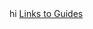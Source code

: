 <html>
hi
  <a href="https://docs.google.com/document/d/1w3B71KLXi9XwK-8r5zY3OINF7RSsK9hrHjIM2FJic-c/edit">Links to Guides</a>
</html>

